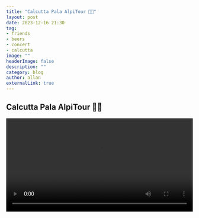 ```yaml
---
title: "Calcutta Pala AlpiTour 🎤🎸"
layout: post
date: 2023-12-16 21:30
tag: 
- friends
- beers
- concert
- calcutta
image: ""
headerImage: false
description: ""
category: blog
author: allan
externalLink: true
---
```


## Calcutta Pala AlpiTour 🎤🎸

<div>
    <video class="fullscreen fill" width="100%" autoplay loop controls >
    <source src="https://github.com/Allan-Nava/Allan-Nava.github.io/raw/master/assets/video/calcutta-pala-alpitour.mp4" type="video/mp4">
    </video>
</div>